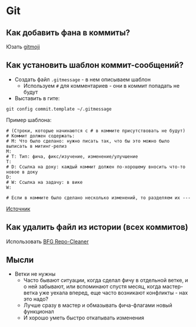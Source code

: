# Git

## Как добавить фана в коммиты?

Юзать [gitmoji](https://gitmoji.dev/)

## Как установить шаблон коммит-сообщений?

- Создать файл `.gitmessage` - в нем описываем шаблон
    - Используем `#` для комментариев - они в коммит попадать не будут
- Выставить в гите:

```
git config commit.template ~/.gitmessage
```

Пример шаблона:

```
# (Строки, которые начинаются с # в коммите присутствовать не будут)
# Коммит должен содержать:
# M: Что было сделано: нужно писать так, что бы это можно было выписать в митинг-релиз
M:
# T: Тип: фича, фикс/изучение, изменение/улучшение
T:
# D: Ссылка на доку: каждый коммит должен по-хорошему вносить что-то новое в доку
D:
# W: Ссылка на задачу: в вике
W:

# Если в коммите было сделано несколько изменений, то разделяем их ---
```

[Источник](https://gist.github.com/lisawolderiksen/a7b99d94c92c6671181611be1641c733)

## Как удалить файл из истории (всех коммитов)

Использовать [BFG Repo-Cleaner](https://github.com/rtyley/bfg-repo-cleaner)

## Мысли

- Ветки не нужны
    - Часто бывают ситуации, когда сделал фичу в отдельной ветке, и о ней забывают, или вспоминают спустя месяц, когда
      мастер-ветка уже уехала вперед, еще часто возникают конфликты - нах это надо?
    - Лучше сразу в мастер и обмазывать фича-флагами новый функционал
    - И хорошо уметь быстро откатывать изменения